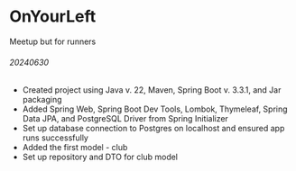 # OnYourLeft
Meetup but for runners

###### 20240630
- Created project using Java v. 22, Maven, Spring Boot v. 3.3.1, and Jar packaging
- Added Spring Web, Spring Boot Dev Tools, Lombok, Thymeleaf, Spring Data JPA, and PostgreSQL Driver from Spring Initializer
- Set up database connection to Postgres on localhost and ensured app runs successfully
- Added the first model - club
- Set up repository and DTO for club model